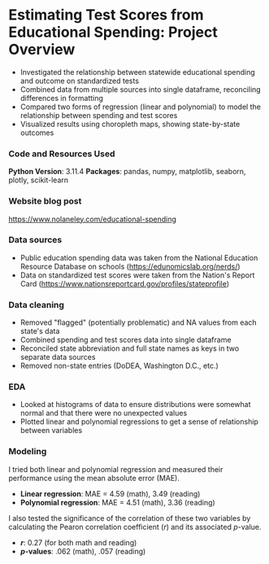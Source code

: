 # Estimating Test Scores from Educational Spending: Project Overview
- Investigated the relationship between statewide educational spending and outcome on standardized tests
- Combined data from multiple sources into single dataframe, reconciling differences in formatting
- Compared two forms of regression (linear and polynomial) to model the relationship between spending and test scores
- Visualized results using choropleth maps, showing state-by-state outcomes

### Code and Resources Used
**Python Version**: 3.11.4
**Packages**: pandas, numpy, matplotlib, seaborn, plotly, scikit-learn

### Website blog post
https://www.nolaneley.com/educational-spending

### Data sources
- Public education spending data was taken from the National Education Resource Database on schools (https://edunomicslab.org/nerds/)
- Data on standardized test scores were taken from the Nation's Report Card (https://www.nationsreportcard.gov/profiles/stateprofile)

### Data cleaning
- Removed "flagged" (potentially problematic) and NA values from each state's data
- Combined spending and test scores data into single dataframe
- Reconciled state abbreviation and full state names as keys in two separate data sources
- Removed non-state entries (DoDEA, Washington D.C., etc.)

### EDA
- Looked at histograms of data to ensure distributions were somewhat normal and that there were no unexpected values
- Plotted linear and polynomial regressions to get a sense of relationship between variables

### Modeling
I tried both linear and polynomial regression and measured their performance using the mean absolute error (MAE).
- **Linear regression**: MAE = 4.59 (math), 3.49 (reading)
- **Polynomial regression**: MAE = 4.51 (math), 3.36 (reading)

I also tested the significance of the correlation of these two variables by calculating the Pearon correlation coefficient (*r*) and its associated *p*-value.
- ***r***: 0.27 (for both math and reading)
- ***p*-values**: .062 (math), .057 (reading) 

